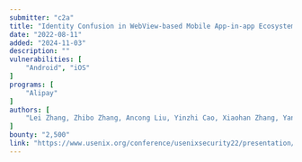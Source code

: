 ```yaml
---
submitter: "c2a"
title: "Identity Confusion in WebView-based Mobile App-in-app Ecosystems"
date: "2022-08-11"
added: "2024-11-03"
description: ""
vulnerabilities: [
    "Android", "iOS"
]
programs: [
    "Alipay"
]
authors: [
    "Lei Zhang, Zhibo Zhang, Ancong Liu, Yinzhi Cao, Xiaohan Zhang, Yanjun Chen, Yuan Zhang, Guangliang Yang & Min Yang"
]
bounty: "2,500"
link: "https://www.usenix.org/conference/usenixsecurity22/presentation/zhang-lei"
---
```




